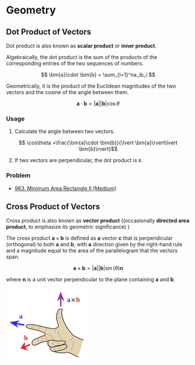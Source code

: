 # Geometry

## Dot Product of Vectors

Dot product is also known as **scalar product** or **inner product**.


Algebraically, the dot product is the sum of the products of the corresponding entries of the two sequences of numbers.

$$
\bm{a}\cdot \bm{b} = \sum_{i=1}^na_ib_i
$$

Geometrically, it is the product of the Euclidean magnitudes of the two vectors and the cosine of the angle between them.

$$
\bm{a}\cdot \bm{b}=\lvert \bm{a}\rvert\lvert \bm{b}\rvert\cos\theta
$$

### Usage

1. Calculate the angle between two vectors.

$$
\cos\theta
=\frac{\bm{a}\cdot \bm{b}}{\lvert \bm{a}\rvert\lvert \bm{b}\rvert}$$

2. If two vectors are perpendicular, the dot product is `0`.

### Problem

* [963. Minimum Area Rectangle II (Medium)](https://leetcode.com/problems/minimum-area-rectangle-ii/)

## Cross Product of Vectors

Cross product is also known as **vector product** ((occasionally **directed area product**, to emphasize its geometric significance) )

The cross product $\bm{a}\times\bm{b}$ is defined as $\bm{a}$ vector $\bm{c}$ that is perpendicular (orthogonal) to both $\bm{a}$ and $\bm{b}$, with $\bm{a}$ direction given by the right-hand rule and a magnitude equal to the area of the parallelogram that the vectors span.

$$
\bm{a}\times\bm{b}=\lvert\bm{a}\rvert\lvert\bm{b}\rvert\sin(\theta)\bm{n}
$$

where $\bm{n}$ is a unit vector perpendicular to the plane containing $\bm{a}$ and $\bm{b}$.

![Finding the direction of the cross product by the right-hand rule.](../.gitbook/assets/cross-product-right-hand-rule.png)